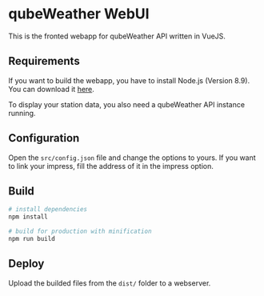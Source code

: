 # qubeWeather WebUI

This is the fronted webapp for qubeWeather API written in VueJS.

## Requirements

If you want to build the webapp, you have to install Node.js (Version 8.9). You can download it [here](https://nodejs.org/en/).

To display your station data, you also need a qubeWeather API instance running.

## Configuration

Open the `src/config.json` file and change the options to yours. If you want to link your impress, fill the address of it in the impress option.

## Build

``` bash
# install dependencies
npm install

# build for production with minification
npm run build
```

## Deploy

Upload the builded files from the `dist/` folder to a webserver.
